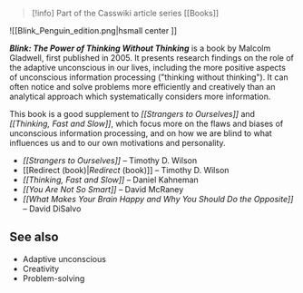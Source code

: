 > [!info] Part of the Casswiki article series [[Books]]

![[Blink_Penguin_edition.png|hsmall center ]]


_**Blink: The Power of Thinking Without Thinking**_ is a book by Malcolm Gladwell, first published in 2005. It presents research findings on the role of the adaptive unconscious in our lives, including the more positive aspects of unconscious information processing ("thinking without thinking"). It can often notice and solve problems more efficiently and creatively than an analytical approach which systematically considers more information.

This book is a good supplement to _[[Strangers to Ourselves]]_ and _[[Thinking, Fast and Slow]]_, which focus more on the flaws and biases of unconscious information processing, and on how we are blind to what influences us and to our own motivations and personality.

*   _[[Strangers to Ourselves]]_ – Timothy D. Wilson
*   [[Redirect (book)|_Redirect_ (book)]] – Timothy D. Wilson
*   _[[Thinking, Fast and Slow]]_ – Daniel Kahneman
*   _[[You Are Not So Smart]]_ – David McRaney
*   _[[What Makes Your Brain Happy and Why You Should Do the Opposite]]_ – David DiSalvo

See also
--------

*   Adaptive unconscious
*   Creativity
*   Problem-solving
